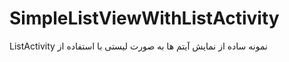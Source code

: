 # SimpleListViewWithListActivity
ListActivity نمونه ساده از نمایش آیتم ها به صورت لیستی با استفاده از
